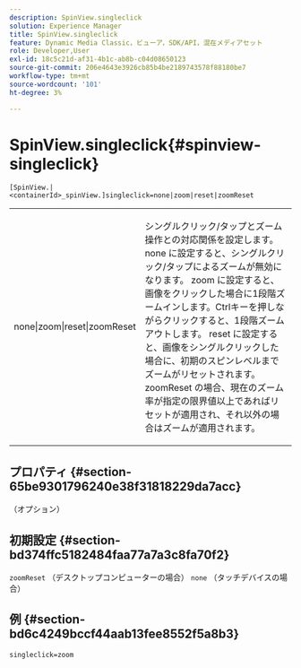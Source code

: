 ```yaml
---
description: SpinView.singleclick
solution: Experience Manager
title: SpinView.singleclick
feature: Dynamic Media Classic，ビューア，SDK/API，混在メディアセット
role: Developer,User
exl-id: 18c5c21d-af31-4b1c-ab8b-c04d08650123
source-git-commit: 206e4643e3926cb85b4be2189743578f88180be7
workflow-type: tm+mt
source-wordcount: '101'
ht-degree: 3%

---
```


# SpinView.singleclick{#spinview-singleclick}

`[SpinView.|<containerId>_spinView.]singleclick=none|zoom|reset|zoomReset`

<table id="table_0824E332DF1340A2ABC40A3EB428F2D0"> 
 <tbody> 
  <tr> 
   <td colname="col1"> <p> <span class="codeph"> none|zoom|reset|zoomReset  </span> </p> </td> 
   <td colname="col2"> <p> シングルクリック/タップとズーム操作との対応関係を設定します。<span class="codeph"> none </span>に設定すると、シングルクリック/タップによるズームが無効になります。 <span class="codeph"> zoom </span>に設定すると、画像をクリックした場合に1段階ズームインします。Ctrlキーを押しながらクリックすると、1段階ズームアウトします。 <span class="codeph"> reset </span>に設定すると、画像をシングルクリックした場合に、初期のスピンレベルまでズームがリセットされます。 <span class="codeph"> zoomReset </span>の場合、現在のズーム率が指定の限界値以上であればリセットが適用され、それ以外の場合はズームが適用されます。 </p> </td> 
  </tr> 
 </tbody> 
</table>

## プロパティ {#section-65be9301796240e38f31818229da7acc}

（オプション）

## 初期設定 {#section-bd374ffc5182484faa77a7a3c8fa70f2}

`zoomReset` （デスクトップコンピューターの場合） `none` （タッチデバイスの場合）

## 例 {#section-bd6c4249bccf44aab13fee8552f5a8b3}

`singleclick=zoom`
